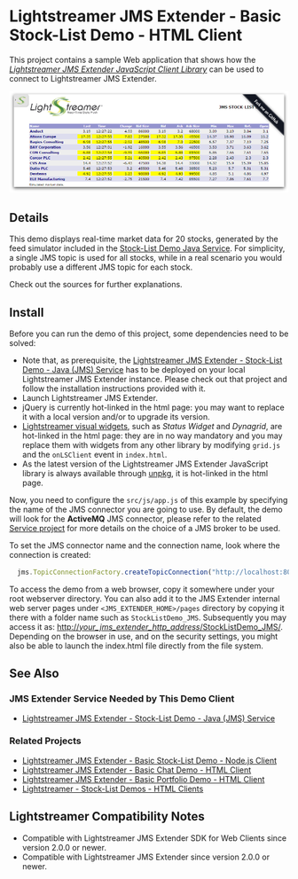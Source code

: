 # Lightstreamer JMS Extender - Basic Stock-List Demo - HTML Client

<!-- START DESCRIPTION lightstreamer-jms-example-stocklist-client-javascript -->

This project contains a sample Web application that shows how the [_Lightstreamer JMS Extender JavaScript Client Library_](https://www.npmjs.com/package/lightstreamer-jms-web-client) can be used to connect to Lightstreamer JMS Extender.

![Screenshot](screen_large.png)

## Details

This demo displays real-time market data for 20 stocks, generated by the feed simulator included in the [Stock-List Demo Java Service](https://github.com/Lightstreamer/Lightstreamer-JMS-example-StockList-service-java). For simplicity, a single JMS topic is used for all stocks, while in a real scenario you would probably use a different JMS topic for each stock.

Check out the sources for further explanations.

<!-- END DESCRIPTION lightstreamer-jms-example-stocklist-client-javascript -->

## Install

Before you can run the demo of this project, some dependencies need to be solved:

* Note that, as prerequisite, the [Lightstreamer JMS Extender - Stock-List Demo - Java (JMS) Service](https://github.com/Lightstreamer/Lightstreamer-JMS-example-StockList-service-java) has to be deployed on your local Lightstreamer JMS Extender instance. Please check out that project and follow the installation instructions provided with it.
* Launch Lightstreamer JMS Extender.
* jQuery is currently hot-linked in the html page: you may want to replace it with a local version and/or to upgrade its version.
* [Lightstreamer visual widgets](https://demos.lightstreamer.com/commons/lightstreamer-widgets.js), such as  _Status Widget_ and _Dynagrid_, are hot-linked in the html page: they are in no way mandatory and you may replace them with widgets from any other library by modifying `grid.js` and the `onLSClient` event in `index.html`.
* As the latest version of the Lightstreamer JMS Extender JavaScript library is always available through [unpkg](https://unpkg.com/lightstreamer-jms-web-client), it is hot-linked in the html page.

Now, you need to configure the `src/js/app.js` of this example by specifying the name of the JMS connector you are going to use. By default, the demo will look for the **ActiveMQ** JMS connector, please refer to the related [Service project](https://github.com/Lightstreamer/Lightstreamer-JMS-example-StockList-service-java) for more details on the choice of a JMS broker to be used.

To set the JMS connector name and the connection name, look where the connection is created:

```js
  jms.TopicConnectionFactory.createTopicConnection("http://localhost:8080/", "ActiveMQ", null, null, {
```

To access the demo from a web browser, copy it somewhere under your root webserver directory. You can also add it to the JMS Extender internal web server pages under `<JMS_EXTENDER_HOME>/pages` directory by copying it there with a folder name such as `StockListDemo_JMS`. Subsequently you may access it as: [http://_your_jms_extender_http_address_/StockListDemo_JMS/](http://_your_jms_extender_http_address_/StockListDemo_JMS/).
Depending on the browser in use, and on the security settings, you might also be able to launch the index.html file directly from the file system.

## See Also

### JMS Extender Service Needed by This Demo Client

<!-- START RELATED_ENTRIES -->
* [Lightstreamer JMS Extender - Stock-List Demo - Java (JMS) Service](https://github.com/Lightstreamer/Lightstreamer-JMS-example-StockList-service-java)

<!-- END RELATED_ENTRIES -->

### Related Projects

* [Lightstreamer JMS Extender - Basic Stock-List Demo - Node.js Client](https://github.com/Lightstreamer/Lightstreamer-JMS-example-StockList-client-node)
* [Lightstreamer JMS Extender - Basic Chat Demo - HTML Client](https://github.com/Lightstreamer/Lightstreamer-JMS-example-Chat-client-javascript)
* [Lightstreamer JMS Extender - Basic Portfolio Demo - HTML Client](https://github.com/Lightstreamer/Lightstreamer-JMS-example-Portfolio-client-javascript)
* [Lightstreamer - Stock-List Demos - HTML Clients](https://github.com/Lightstreamer/Lightstreamer-example-StockList-client-javascript)

## Lightstreamer Compatibility Notes

* Compatible with Lightstreamer JMS Extender SDK for Web Clients since version 2.0.0 or newer.
* Compatible with Lightstreamer JMS Extender since version 2.0.0 or newer.
